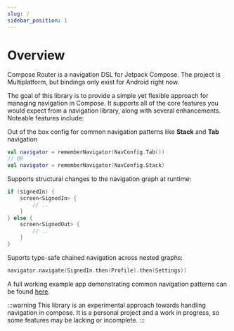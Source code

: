 ```yaml
---
slug: /
sidebar_position: 1
---
```


# Overview

Compose Router is a navigation DSL for Jetpack Compose. The project is Multiplatform, but bindings only exist for Android right now.

The goal of this library is to provide a simple yet flexible approach for managing navigation in Compose. It supports all of the core features you would expect from a navigation library, along with several enhancements. Noteable features include:

Out of the box config for common navigation patterns like **Stack** and **Tab** navigation

```kotlin
val navigator = rememberNavigator(NavConfig.Tab())
// OR
val navigator = rememberNavigator(NavConfig.Stack)
```

Supports structural changes to the navigation graph at runtime:

```kotlin
if (signedIn) {
    screen<SignedIn> {
        // ..
    }
} else {
    screen<SignedOut> {
        // ..
    }
}
```

Suports type-safe chained navigation across nested graphs:

```kotlin
navigator.navigate(SignedIn.then(Profile).then(Settings))
```

A full working example app demonstrating common navigation patterns can be found [here](https://github.com/wrsx/compose-router/tree/main/samples/multiplatform).

:::warning
This library is an experimental approach towards handling navigation in compose. It is a personal project and a work in progress, so some features may be lacking or incomplete.
:::
